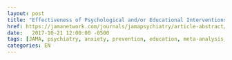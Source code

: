 ```yaml
---
layout: post
title: "Effectiveness of Psychological and/or Educational Interventions in the Prevention of Anxiety"
href: https://jamanetwork.com/journals/jamapsychiatry/article-abstract/2652827
date:   2017-10-21 12:00:00 -0500
tags: [JAMA, psychiatry, anxiety, prevention, education, meta-analysis, clinical trials]
categories: EN
---
```

